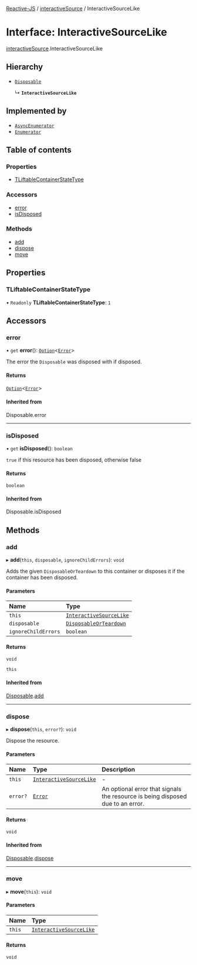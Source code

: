 [Reactive-JS](../README.md) / [interactiveSource](../modules/interactiveSource.md) / InteractiveSourceLike

# Interface: InteractiveSourceLike

[interactiveSource](../modules/interactiveSource.md).InteractiveSourceLike

## Hierarchy

- [`Disposable`](../classes/disposable.Disposable.md)

  ↳ **`InteractiveSourceLike`**

## Implemented by

- [`AsyncEnumerator`](../classes/asyncEnumerator.AsyncEnumerator.md)
- [`Enumerator`](../classes/enumerator.Enumerator.md)

## Table of contents

### Properties

- [TLiftableContainerStateType](interactiveSource.InteractiveSourceLike.md#tliftablecontainerstatetype)

### Accessors

- [error](interactiveSource.InteractiveSourceLike.md#error)
- [isDisposed](interactiveSource.InteractiveSourceLike.md#isdisposed)

### Methods

- [add](interactiveSource.InteractiveSourceLike.md#add)
- [dispose](interactiveSource.InteractiveSourceLike.md#dispose)
- [move](interactiveSource.InteractiveSourceLike.md#move)

## Properties

### TLiftableContainerStateType

• `Readonly` **TLiftableContainerStateType**: ``1``

## Accessors

### error

• `get` **error**(): [`Option`](../modules/option.md#option)<[`Error`](disposable.Error.md)\>

The error the `Disposable` was disposed with if disposed.

#### Returns

[`Option`](../modules/option.md#option)<[`Error`](disposable.Error.md)\>

#### Inherited from

Disposable.error

___

### isDisposed

• `get` **isDisposed**(): `boolean`

`true` if this resource has been disposed, otherwise false

#### Returns

`boolean`

#### Inherited from

Disposable.isDisposed

## Methods

### add

▸ **add**(`this`, `disposable`, `ignoreChildErrors`): `void`

Adds the given `DisposableOrTeardown` to this container or disposes it if the container has been disposed.

#### Parameters

| Name | Type |
| :------ | :------ |
| `this` | [`InteractiveSourceLike`](interactiveSource.InteractiveSourceLike.md) |
| `disposable` | [`DisposableOrTeardown`](../modules/disposable.md#disposableorteardown) |
| `ignoreChildErrors` | `boolean` |

#### Returns

`void`

`this`

#### Inherited from

[Disposable](../classes/disposable.Disposable.md).[add](../classes/disposable.Disposable.md#add)

___

### dispose

▸ **dispose**(`this`, `error?`): `void`

Dispose the resource.

#### Parameters

| Name | Type | Description |
| :------ | :------ | :------ |
| `this` | [`InteractiveSourceLike`](interactiveSource.InteractiveSourceLike.md) | - |
| `error?` | [`Error`](disposable.Error.md) | An optional error that signals the resource is being disposed due to an error. |

#### Returns

`void`

#### Inherited from

[Disposable](../classes/disposable.Disposable.md).[dispose](../classes/disposable.Disposable.md#dispose)

___

### move

▸ **move**(`this`): `void`

#### Parameters

| Name | Type |
| :------ | :------ |
| `this` | [`InteractiveSourceLike`](interactiveSource.InteractiveSourceLike.md) |

#### Returns

`void`
